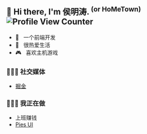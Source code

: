 ## 👋 Hi there, I'm 侯明涛. <sup>(or HoMeTown)</sup> ![Profile View Counter](https://komarev.com/ghpvc/?username=HoMeTownSoCool)
<ul>
  <li>🙊 &nbsp; 一个前端开发</li>
  <li>🌱 &nbsp; 很热爱生活</li>
  <li>🎮 &nbsp; 喜欢主机游戏</li>
</ul>

<h3> 👨🏻‍💻 社交媒体 </h3>
<ul>
  <li><a href="https://juejin.cn/user/4116184668057390">掘金</a></li>
</ul>

<h3> 🚴🏻‍♂️ 我正在做</h3>
<ul>
  <li>上班赚钱</li>
  <li><a href="https://github.com/HoMeTownSoCool/pies-ui">Pies UI</a></li>
</ul>
